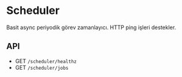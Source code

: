 # Scheduler

Basit async periyodik görev zamanlayıcı. HTTP ping işleri destekler.

## API
- GET `/scheduler/healthz`
- GET `/scheduler/jobs`
